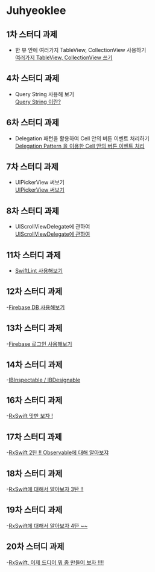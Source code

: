# Juhyeoklee

## 1차 스터디 과제

- 한 뷰 안에 여러가지 TableView, CollectionView 사용하기  
  [여러가지 TableView, CollectionView 쓰기](https://juhyeoklee.github.io/ios/ios-post04/)

## 4차 스터디 과제

- Query String 사용해 보기  
  [Query String 이란?](https://juhyeoklee.github.io/ios/ios-post05/)

## 6차 스터디 과제
- Delegation 패턴을 활용하여 Cell 안의 버튼 이벤트 처리하기  
  [Delegation Pattern 을 이용한 Cell 안의 버튼 이벤트 처리](https://juhyeoklee.github.io/ios/ios-post06/)

## 7차 스터디 과제
- UIPickerView 써보기  
[UIPickerView 써보기](https://juhyeoklee.github.io/ios/ios-post07/)

## 8차 스터디 과제
- UIScrollViewDelegate에 관하여  
[UIScrollViewDelegate에 관하여](https://github.com/iOS-SOPT-iNNovation/Juhyeoklee/blob/master/8%EC%B0%A8%20%EC%8A%A4%ED%84%B0%EB%94%94%20%EA%B3%BC%EC%A0%9C.md)

## 11차 스터디 과제
- [SwiftLint 사용해보기](https://hereismyblog.tistory.com/2)

## 12차 스터디 과제  
-[Firebase DB 사용해보기](https://hereismyblog.tistory.com/3)

## 13차 스터디 과제
-[Firebase 로그인 사용해보기](https://hereismyblog.tistory.com/manage/posts)

## 14차 스터디 과제
-[IBInspectable / IBDesignable](https://hereismyblog.tistory.com/5)

## 16차 스터디 과제
-[RxSwift 맛만 보자 !](https://hereismyblog.tistory.com/6)

## 17차 스터디 과제  
-[RxSwift 2탄 !! Observable에 대해 알아보쟈](https://hereismyblog.tistory.com/7)


## 18차 스터디 과제
-[RxSwift에 대해서 알아보자 3탄 !!](https://hereismyblog.tistory.com/8)


## 19차 스터디 과제
-[RxSwift에 대해서 알아보자 4탄 ~~](https://hereismyblog.tistory.com/9)


## 20차 스터디 과제
-[RxSwift, 이제 드디어 뭐 좀 만들어 보자 !!!!](https://hereismyblog.tistory.com/10)
